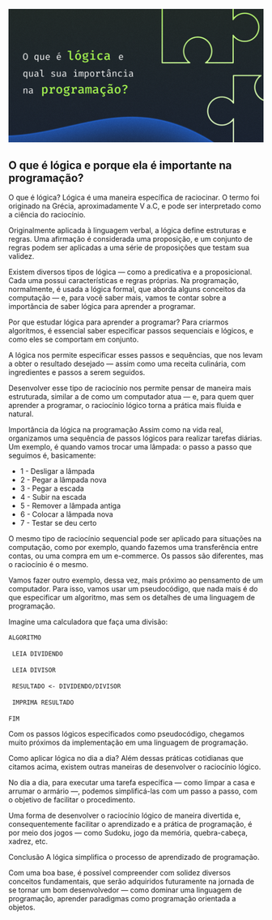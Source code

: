 ![capa](capa-logica.png)

## O que é lógica e porque ela é importante na programação?

O que é lógica?
Lógica é uma maneira específica de raciocinar. O termo foi originado na Grécia, aproximadamente V a.C, e pode ser interpretado como a ciência do raciocínio. 

Originalmente aplicada à linguagem verbal, a lógica define estruturas e regras. Uma afirmação é considerada uma proposição, e um conjunto de regras podem ser aplicadas a uma série de proposições que testam sua validez. 

Existem diversos tipos de lógica — como a predicativa e a proposicional. Cada uma possui características e regras próprias. Na programação, normalmente, é usada a lógica formal, que aborda alguns conceitos da computação — e, para você saber mais, vamos te contar sobre a importância de saber lógica para aprender a programar. 


Por que estudar lógica para aprender a programar?
Para criarmos algoritmos, é essencial saber especificar passos sequenciais e lógicos, e como eles se comportam em conjunto.

A lógica nos permite especificar esses passos e sequências, que nos levam a obter o resultado desejado — assim como uma receita culinária, com ingredientes e passos a serem seguidos.

Desenvolver esse tipo de raciocínio nos permite pensar de maneira mais estruturada, similar a de como um computador atua — e, para quem quer aprender a programar, o raciocínio lógico torna a prática mais fluida e natural.


Importância da lógica na programação
Assim como na vida real, organizamos uma sequência de passos lógicos para realizar tarefas diárias. Um exemplo, é quando vamos trocar uma lâmpada: o passo a passo que seguimos é, basicamente: 

- 1 - Desligar a lâmpada
- 2 - Pegar a lâmpada nova
- 3 - Pegar a escada
- 4 - Subir na escada
- 5 - Remover a lâmpada antiga
- 6 - Colocar a lâmpada nova
- 7 - Testar se deu certo

O mesmo tipo de raciocínio sequencial pode ser aplicado para situações na computação, como por exemplo, quando fazemos uma transferência entre contas, ou uma compra em um e-commerce. Os passos são diferentes, mas o raciocínio é o mesmo.

Vamos fazer outro exemplo, dessa vez, mais próximo ao pensamento de um computador. Para isso, vamos usar um pseudocódigo, que nada mais é do que especificar um algoritmo, mas sem os detalhes de uma linguagem de programação.

Imagine uma calculadora que faça uma divisão:

```
ALGORITMO

 LEIA DIVIDENDO

 LEIA DIVISOR

 RESULTADO <- DIVIDENDO/DIVISOR

 IMPRIMA RESULTADO

FIM
``` 

Com os passos lógicos especificados como pseudocódigo, chegamos muito próximos da implementação em uma linguagem de programação.


Como aplicar lógica no dia a dia? 
Além dessas práticas cotidianas que citamos acima, existem outras maneiras de desenvolver o raciocínio lógico. 

No dia a dia, para executar uma tarefa específica — como limpar a casa e arrumar o armário —, podemos simplificá-las com um passo a passo, com o objetivo de facilitar o procedimento.

Uma forma de desenvolver o raciocínio lógico de maneira divertida e, consequentemente facilitar o aprendizado e a prática de programação, é por meio dos jogos — como Sudoku, jogo da memória, quebra-cabeça, xadrez, etc.

Conclusão
A lógica simplifica o processo de aprendizado de programação.

Com uma boa base, é possível compreender com solidez diversos conceitos fundamentais, que serão adquiridos futuramente na jornada de se tornar um bom desenvolvedor — como dominar uma linguagem de programação, aprender paradigmas como programação orientada a objetos. 
